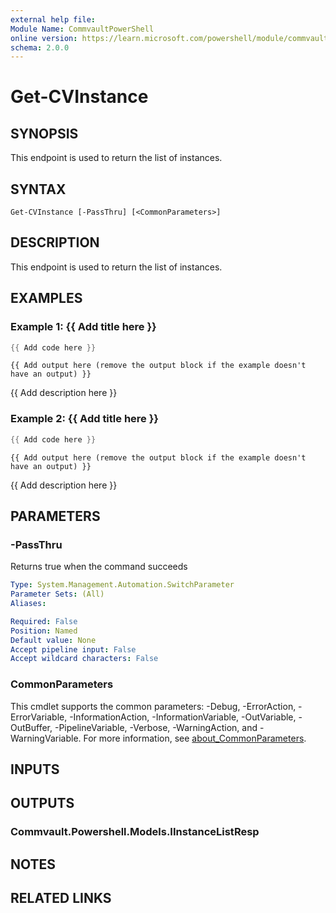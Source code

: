 ```yaml
---
external help file:
Module Name: CommvaultPowerShell
online version: https://learn.microsoft.com/powershell/module/commvaultpowershell/get-cvinstance
schema: 2.0.0
---
```


# Get-CVInstance

## SYNOPSIS
This endpoint is used to return the list of instances.

## SYNTAX

```
Get-CVInstance [-PassThru] [<CommonParameters>]
```

## DESCRIPTION
This endpoint is used to return the list of instances.

## EXAMPLES

### Example 1: {{ Add title here }}
```powershell
{{ Add code here }}
```

```output
{{ Add output here (remove the output block if the example doesn't have an output) }}
```

{{ Add description here }}

### Example 2: {{ Add title here }}
```powershell
{{ Add code here }}
```

```output
{{ Add output here (remove the output block if the example doesn't have an output) }}
```

{{ Add description here }}

## PARAMETERS

### -PassThru
Returns true when the command succeeds

```yaml
Type: System.Management.Automation.SwitchParameter
Parameter Sets: (All)
Aliases:

Required: False
Position: Named
Default value: None
Accept pipeline input: False
Accept wildcard characters: False
```

### CommonParameters
This cmdlet supports the common parameters: -Debug, -ErrorAction, -ErrorVariable, -InformationAction, -InformationVariable, -OutVariable, -OutBuffer, -PipelineVariable, -Verbose, -WarningAction, and -WarningVariable. For more information, see [about_CommonParameters](http://go.microsoft.com/fwlink/?LinkID=113216).

## INPUTS

## OUTPUTS

### Commvault.Powershell.Models.IInstanceListResp

## NOTES

## RELATED LINKS

